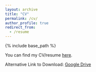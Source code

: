 ```yaml
---
layout: archive
title: "CV"
permalink: /cv/
author_profile: true
redirect_from:
  - /resume
---
```


{% include base_path %}

You can find my CV/resume [here](/files/resume.pdf).

Alternative Link to Download: [Google Drive](https://drive.google.com/file/d/1K5iK9uJcatxZdca_CdI7s7pla6jzYbzR/view?usp=sharing)
